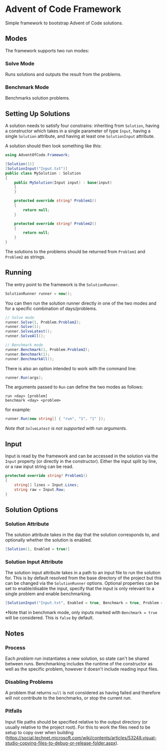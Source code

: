 # Advent of Code Framework

Simple framework to bootstrap Advent of Code solutions.

## Modes
The framework supports two run modes:

### Solve Mode
Runs solutions and outputs the result from the problems.

### Benchmark Mode
Benchmarks solution problems.

## Setting Up Solutions

A solution needs to satisfy four constrains: inheriting from `Solution`, having a constructor which takes in a single parameter of type `Input`, having a single `Solution` attribute, and having at least one `SolutionInput` attribute.

A solution should then look something like this:

```csharp
using AdventOfCode.Framework;

[Solution(1)]
[SolutionInput("Input.txt")]
public class MySolution : Solution
{
    public MySolution(Input input) : base(input)
    {
    }

    protected override string? Problem1()
    {
        return null;
    }

    protected override string? Problem2()
    {
        return null;
    }
}
```

The solutions to the problems should be returned from `Problem1` and `Problem2` as strings.

## Running
The entry point to the framework is the `SolutionRunner`.
```csharp
SolutionRunner runner = new();
```

You can then run the solution runner directly in one of the two modes and for a specific combination of days/problems.
```csharp
// Solve mode
runner.Solve(1, Problem.Problem2);
runner.Solve(1);
runner.SolveLatest();
runner.SolveAll();

// Benchmark mode
runner.Benchmark(1, Problem.Problem2);
runner.Benchmark(1);
runner.BenchmarkAll();
```

There is also an option intended to work with the command line:

```csharp
runner.Run(args);
```

The arguments passed to `Run` can define the two modes as follows:
```
run <day> [problem]
benchmark <day> <problem>
```
for example:
```csharp
runner.Run(new string[] { "run", "1", "1" });
```
*Note that `SolveLatest` is not supported with run arguments.*

## Input

Input is read by the framework and can be accessed in the solution via the `Input` property (or directly in the constructor). Either the input split by line, or a raw input string can be read.

```csharp
protected override string? Problem1()
{
    string[] lines = Input.Lines;
    string raw = Input.Raw;
}
```

## Solution Options

### Solution Attribute

The solution attribute takes in the day that the solution corresponds to, and optionally whether the solution is enabled.

```csharp
[Solution(1, Enabled = true)]
```

### Solution Input Attribute

The solution input attribute takes in a path to an input file to run the solution for. This is by default resolved from the base directory of the project but this can be changed via the `SolutionRunner` options. Optional properties can be set to enable/disable the input, specify that the input is only relevant to a single problem and enable benchmarking.

```csharp
[SolutionInput("Input.txt", Enabled = true, Benchmark = true, Problem = Problem.All)
```

*Note that in benchmark mode, only inputs marked with `Benchmark = true` will be considered. This is `false` by default.

## Notes

### Process

Each *problem* run instantiates a new solution, so state can't be shared between runs.
Benchmarking includes the runtime of the constructor as well as the specific problem, however it doesn't include reading input files.

### Disabling Problems

A problem that returns `null` is not considered as having failed and therefore will not contribute to the benchmarks, or stop the current run.

### Pitfalls

Input file paths should be specified relative to the output directory (or usually relative to the project root). For this to work the files need to be setup to copy over when building (https://social.technet.microsoft.com/wiki/contents/articles/53248.visual-studio-copying-files-to-debug-or-release-folder.aspx).
